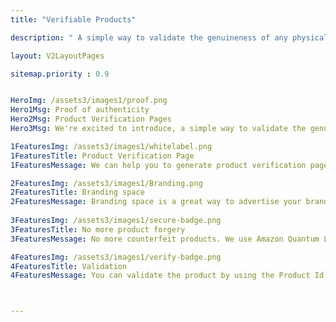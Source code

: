 ```yaml
---
title: "Verifiable Products"

description: " A simple way to validate the genuineness of any physical product with a multi-level verification option."

layout: V2LayoutPages

sitemap.priority : 0.9


HeroImg: /assets3/images1/proof.png
Hero1Msg: Proof of authenticity
Hero2Msg: Product Verification Pages 
Hero3Msg: We're excited to introduce, a simple way to validate the genuineness of your physical product. With CertifyMe, you can verify that your order is authentic with a multi-level verification option. 

1FeaturesImg: /assets3/images1/whitelabel.png
1FeaturesTitle: Product Verification Page
1FeaturesMessage: We can help you to generate product verification pages with your product images. These pages are a great way to showcase your brand and make sure that your customers are getting the right product. You can customize the credentials with your custom domain, logo, and footer of your brand.

2FeaturesImg: /assets3/images1/Branding.png
2FeaturesTitle: Branding space
2FeaturesMessage: Branding space is a great way to advertise your brand. You can attach a video or a banner in the branding space provided on our platform which helps to advertise your brand and it acts as a lead generation tool.
 
3FeaturesImg: /assets3/images1/secure-badge.png
3FeaturesTitle: No more product forgery
3FeaturesMessage: No more counterfeit products. We use Amazon Quantum Ledger and blockchain to make tamper-proof credentials that are immutable, transparent and cryptographically verifiable. This means you can be sure that the product can be verified cryptographically.

4FeaturesImg: /assets3/images1/verify-badge.png
4FeaturesTitle: Validation
4FeaturesMessage: You can validate the product by using the Product Id. The Product Id is a unique identifier of a product. It can be used to check if the product has been purchased before. It is also used in different features like payment, warranty, and others.



---
```

